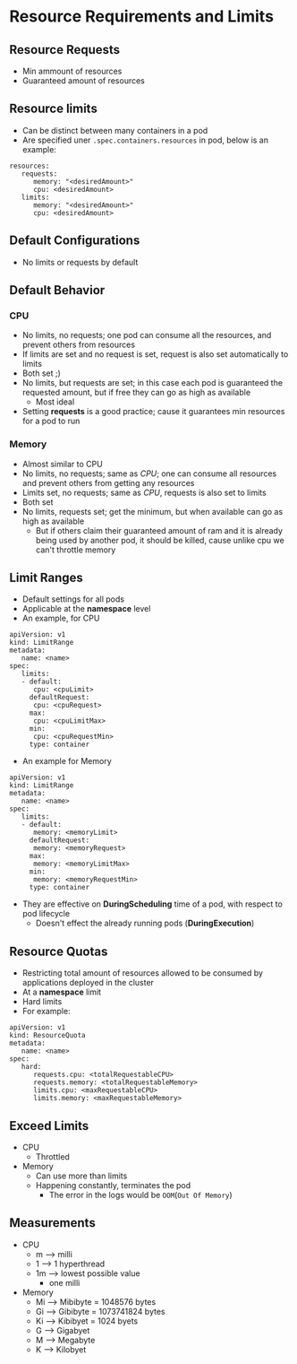 Resource Requirements and Limits
================================

## Resource Requests
- Min ammount of resources
- Guaranteed amount of resources
## Resource limits
- Can be distinct between many containers in a pod
- Are specified uner `.spec.containers.resources` in pod, below is an example:
```
resources:
   requests:
      memory: "<desiredAmount>"
      cpu: <desiredAmount>
   limits:
      memory: "<desiredAmount>"
      cpu: <desiredAmount>
```

## Default Configurations
- No limits or requests by default

## Default Behavior
### CPU
   - No limits, no requests; one pod can consume all the resources, and prevent others from resources
   - If limits are set and no request is set, request is also set automatically to limits
   - Both set ;)
   - No limits, but requests are set; in this case each pod is guaranteed the requested amount, but if free they can go as high as available
      - Most ideal
   - Setting **requests** is a good practice; cause it guarantees min resources for a pod to run
### Memory
   - Almost similar to CPU
   - No limits, no requests; same as *CPU*; one can consume all resources and prevent others from getting any resources
   - Limits set, no requests; same as *CPU*, requests is also set to limits
   - Both set
   - No limits, requests set; get the minimum, but when available can go as high as available
      - But if others claim their guaranteed amount of ram and it is already being used by another pod, it should be killed, cause unlike cpu we can't throttle memory
## Limit Ranges
   - Default settings for all pods
   - Applicable at the **namespace** level
   - An example, for CPU
   ```
   apiVersion: v1
   kind: LimitRange
   metadata:
      name: <name>
   spec:
      limits:
      - default:
         cpu: <cpuLimit>
        defaultRequest:
         cpu: <cpuRequest>
        max:
         cpu: <cpuLimitMax>
        min:
         cpu: <cpuRequestMin>
        type: container

   ```
   - An example for Memory
   ```
   apiVersion: v1
   kind: LimitRange
   metadata:
      name: <name>
   spec:
      limits:
      - default:
         memory: <memoryLimit>
        defaultRequest:
         memory: <memoryRequest>
        max:
         memory: <memoryLimitMax>
        min:
         memory: <memoryRequestMin>
        type: container
   ```
   - They are effective on **DuringScheduling** time of a pod, with respect to pod lifecycle
      - Doesn't effect the already running pods (**DuringExecution**)

## Resource Quotas
   - Restricting total amount of resources allowed to be consumed by applications deployed in the cluster
   - At a **namespace** limit
   - Hard limits
   - For example:
   ```
   apiVersion: v1
   kind: ResourceQuota
   metadata:
      name: <name>
   spec:
      hard:
         requests.cpu: <totalRequestableCPU>
         requests.memory: <totalRequestableMemory>
         limits.cpu: <maxRequestableCPU>
         limits.memory: <maxRequestableMemory>
   ```

## Exceed Limits
   - CPU
      - Throttled
   - Memory
      - Can use more than limits
      - Happening constantly, terminates the pod
         - The error in the logs would be `OOM`(`Out Of Memory`)

## Measurements
   - CPU
      - m --> milli
      - 1 --> 1 hyperthread
      - 1m --> lowest possible value
         - one milli
   - Memory
      - Mi  --> Mibibyte = 1048576 bytes
      - Gi  --> Gibibyte = 1073741824 bytes
      - Ki  --> Kibibyet = 1024 byets
      - G   --> Gigabyet
      - M   --> Megabyte
      - K   --> Kilobyet
